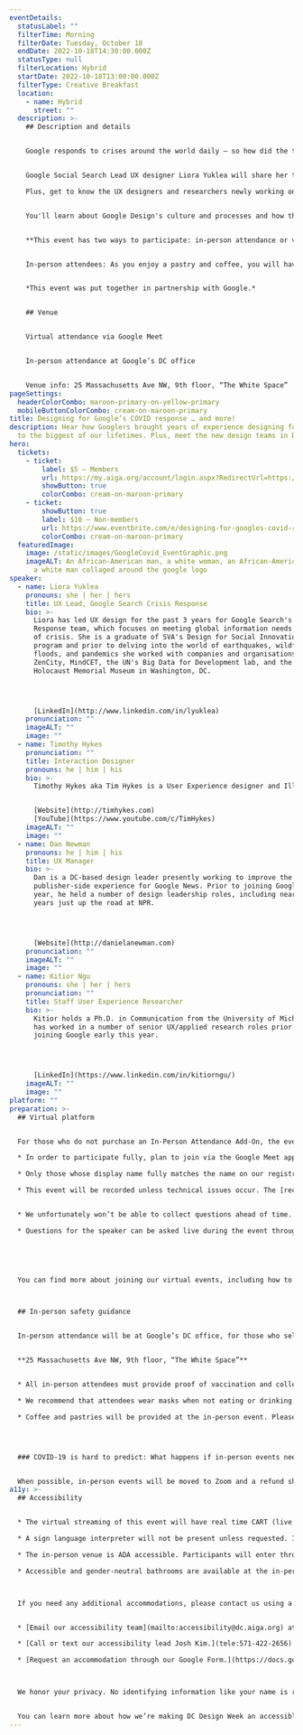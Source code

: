 ```yaml
---
eventDetails:
  statusLabel: ""
  filterTime: Morning
  filterDate: Tuesday, October 18
  endDate: 2022-10-18T14:30:00.000Z
  statusType: null
  filterLocation: Hybrid
  startDate: 2022-10-18T13:00:00.000Z
  filterType: Creative Breakfast
  location:
    - name: Hybrid
      street: ""
  description: >-
    ## Description and details


    Google responds to crises around the world daily — so how did the team bring years of experimentation and research to design public-facing tools for the biggest crisis of our lifetimes, COVID-19? 


    Google Social Search Lead UX designer Liora Yuklea will share her team’s work on efforts to fight misinformation with the high-traffic Covid Organized Search Results Page.

    Plus, get to know the UX designers and researchers newly working on Google Chrome, News, and Search in our DC office. 


    You'll learn about Google Design's culture and processes and how they differ from product to product. We’ll discuss the common thread that unites our work: designing responsibly at scale for a global audience. We’ll also share some best practices for collaborating across time zones and how we're adapting to hybrid work.


    **This event has two ways to participate: in-person attendance or via Google Meet. You will indicate the way you plan to participate when selecting your ticket type.**


    In-person attendees: As you enjoy a pastry and coffee, you will have plenty of time for conversation, questions, and networking. Please arrive early to settle in.


    *This event was put together in partnership with Google.*


    ## Venue


    Virtual attendance via Google Meet


    In-person attendance at Google’s DC office


    Venue info: 25 Massachusetts Ave NW, 9th floor, “The White Space”
pageSettings:
  headerColorCombo: maroon-primary-on-yellow-primary
  mobileButtonColorCombo: cream-on-maroon-primary
title: Designing for Google’s COVID response … and more!
description: Hear how Googlers brought years of experience designing for crises
  to the biggest of our lifetimes. Plus, meet the new design teams in DC!
hero:
  tickets:
    - ticket:
        label: $5 — Members
        url: https://my.aiga.org/account/login.aspx?RedirectUrl=https://ikit.aiga.org/ikit_national_util/ikit-national-util-sso-redirect/?state=https%3A%2F%2Fdc.aiga.org%2Fevent%2Fdesigning-for-googles-covid-response-and-more-in-person-virtual%2F%3Fredirect_source%3Deventbrite_register
        showButton: true
        colorCombo: cream-on-maroon-primary
    - ticket:
        showButton: true
        label: $10 — Non-members
        url: https://www.eventbrite.com/e/designing-for-googles-covid-response-and-more-in-person-virtual-tickets-425473230887
        colorCombo: cream-on-maroon-primary
  featuredImage:
    image: /static/images/GoogleCovid_EventGraphic.png
    imageALT: An African-American man, a white woman, an African-American woman, and
      a white man collaged around the google logo
speaker:
  - name: Liora Yuklea
    pronouns: she | her | hers
    title: UX Lead, Google Search Crisis Response
    bio: >-
      Liora has led UX design for the past 3 years for Google Search's Crisis
      Response team, which focuses on meeting global information needs in times
      of crisis. She is a graduate of SVA's Design for Social Innovation MFA
      program and prior to delving into the world of earthquakes, wildfires,
      floods, and pandemics she worked with companies and organisations such as
      ZenCity, MindCET, the UN's Big Data for Development lab, and the US
      Holocaust Memorial Museum in Washington, DC.




      [LinkedIn](http://www.linkedin.com/in/lyuklea)
    pronunciation: ""
    imageALT: ""
    image: ""
  - name: Timothy Hykes
    pronunciation: ""
    title: Interaction Designer
    pronouns: he | him | his
    bio: >-
      Timothy Hykes aka Tim Hykes is a User Experience designer and Illustrator working in Washington, DC. Currently, working at Google as the Lead Interactive Designer for Google for Jobs. Tim has had the pleasure of seeing his work featured on FastCompany, Adobe, Nationally with AIGA, Invision App, and socially with Behance and many other sites and publications. Timothy is nationally known for his side projects which includes the 28 Days of Black Designers Project, the Design + Diversity conference, and podcast, and on YouTube on the Tim Hykes channel.


      [Website](http://timhykes.com)
      [YouTube](https://www.youtube.com/c/TimHykes)
    imageALT: ""
    image: ""
  - name: Dan Newman
    pronouns: he | him | his
    title: UX Manager
    bio: >-
      Dan is a DC-based design leader presently working to improve the
      publisher-side experience for Google News. Prior to joining Google last
      year, he held a number of design leadership roles, including nearly 7
      years just up the road at NPR.




      [Website](http://danielanewman.com)
    pronunciation: ""
    imageALT: ""
    image: ""
  - name: Kitior Ngu
    pronouns: she | her | hers
    pronunciation: ""
    title: Staff User Experience Researcher
    bio: >-
      Kitior holds a Ph.D. in Communication from the University of Michigan and
      has worked in a number of senior UX/applied research roles prior to
      joining Google early this year. 




      [LinkedIn](https://www.linkedin.com/in/kitiorngu/)
    imageALT: ""
    image: ""
platform: ""
preparation: >-
  ## Virtual platform


  For those who do not purchase an In-Person Attendance Add-On, the event will be streamed via Google Meet: 

  * In order to participate fully, plan to join via the Google Meet app on a computer, tablet, or mobile device with enough bandwidth to support viewing video.

  * Only those whose display name fully matches the name on our registration list will be admitted from the waiting room, to ensure only those who have registered for the event are able to attend — and to create space for intimate conversations.

  * This event will be recorded unless technical issues occur. The [recordings will be shared in the AIGA DC recordings archive](https://dc.aiga.org/introducing-the-aiga-dc-event-recordings-archive/) for AIGA members to rewatch or catch up on at a later date. If you’re not an AIGA Member, you can register for a membership on the [AIGA Membership website](https://www.aiga.org/membership-community/aiga-membership/).


  * We unfortunately won’t be able to collect questions ahead of time. 

  * Questions for the speaker can be asked live during the event through the chat during the Q&A portion of the event.
    



    
  You can find more about joining our virtual events, including how to connect, directions to troubleshoot, and information about our refund policy in our [FAQ.](/faq/)



  ## In-person safety guidance


  In-person attendance will be at Google’s DC office, for those who select an In-Person Add-On with their ticket:


  **25 Massachusetts Ave NW, 9th floor, “The White Space”**


  * All in-person attendees must provide proof of vaccination and collect a badge at the reception desk before being admitted.

  * We recommend that attendees wear masks when not eating or drinking.

  * Coffee and pastries will be provided at the in-person event. Please plan to arrive early to settle in.




  ### COVID-19 is hard to predict: What happens if in-person events need to be canceled?


  When possible, in-person events will be moved to Zoom and a refund should not be expected. If an event is canceled in its entirety, a refund will be issued. In either scenario you will be notified immediately.
a11y: >-
  ## Accessibility


  * The virtual streaming of this event will have real time CART (live captioning) services and transcriptions provided by Verbit.

  * A sign language interpreter will not be present unless requested. If requested, we will do our best to employ a sign language interpreter for the event.

  * The in-person venue is ADA accessible. Participants will enter through the lobby and ride an elevator to the event space.

  * Accessible and gender-neutral bathrooms are available at the in-person location.



  If you need any additional accommodations, please contact us using a method that works best for you:


  * [Email our accessibility team](mailto:accessibility@dc.aiga.org) at accessibility@dc.aiga.org.

  * [Call or text our accessibility lead Josh Kim.](tele:571-422-2656)

  * [Request an accommodation through our Google Form.](https://docs.google.com/forms/d/e/1FAIpQLSe2l-FrPiSaZxPjIAOUadYn3axaz6SyloV42CWg-HF65TTy1w/viewform)



  We honor your privacy. No identifying information like your name is required to request an accommodation, and all details will be deleted once completed.


  You can learn more about how we’re making DC Design Week an accessible experience by visiting our [accessibility statement](/accessibility/).
---
```

